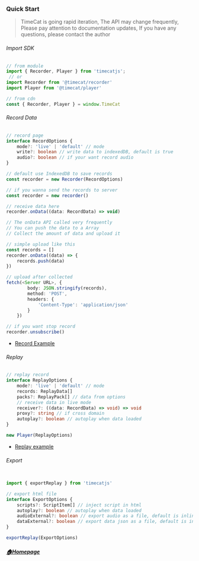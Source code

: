 ### Quick Start

> TimeCat is going rapid iteration, The API may change frequently, Please pay attention to documentation updates, If you have any questions, please contact the author

###### Import SDK
```ts
// from module
import { Recorder, Player } from 'timecatjs';
 // or
import Recorder from '@timecat/recorder'
import Player from '@timecat/player'

// from cdn
const { Recorder, Player } = window.TimeCat
```

###### Record Data
```ts
// record page
interface RecordOptions {
    mode?: 'live' | 'default' // mode
    write?: boolean // write data to indexedDB, default is true
    audio?: boolean // if your want record audio
}

// default use IndexedDB to save records
const recorder = new Recorder(RecordOptions)

// if you wanna send the records to server
const recorder = new recorder()

// receive data here
recorder.onData((data: RecordData) => void)

// The onData API called very frequently
// You can push the data to a Array
// Collect the amount of data and upload it

// simple upload like this
const records = []
recorder.onData((data) => {
    records.push(data)
})

// upload after collected
fetch(<Server URL>, {
        body: JSON.stringify(records),
        method: 'POST',
        headers: {
            'Content-Type': 'application/json'
        }
    })

// if you want stop record
recorder.unsubscribe()
```
- [Record Example](https://github.com/oct16/TimeCat/blob/073c467afc644ce37e4f51937c28eb5000b2a92c/examples/todo.html#L258) 

###### Replay

```ts
// replay record
interface ReplayOptions {
    mode?: 'live' | 'default' // mode
    records: ReplayData[]
    packs?: ReplayPack[] // data from options
    // receive data in live mode
    receiver?: ((data: RecordData) => void) => void
    proxy?: string // if cross domain
    autoplay?: boolean // autoplay when data loaded
}

new Player(ReplayOptions)
```
- [Replay example](https://github.com/oct16/TimeCat/blob/4c91fe2e9dc3786921cd23288e26b421f6ea0848/examples/player.html#L14)


###### Export
```ts

import { exportReplay } from 'timecatjs'

// export html file
interface ExportOptions {
    scripts?: ScriptItem[] // inject script in html
    autoplay?: boolean // autoplay when data loaded
    audioExternal?: boolean // export audio as a file, default is inline
    dataExternal?: boolean // export data json as a file, default is inline
}

exportReplay(ExportOptions)
```

##### [🏠Homepage](../README.md) 
